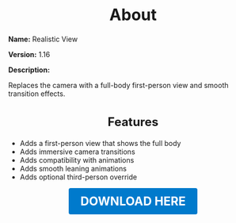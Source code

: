 <h1 style="text-align:center; font-size:2rem; font-weight:bold;">About</h1>

**Name:**
Realistic View

**Version:**
1.16

**Description:**

Replaces the camera with a full-body first-person view and smooth transition effects.

<h2 style="text-align:center; font-size:1.5rem; font-weight:bold;">Features</h2>

- Adds a first-person view that shows the full body
- Adds immersive camera transitions
- Adds compatibility with animations
- Adds smooth leaning animations
- Adds optional third-person override





<p align="center"><a href="https://github.com/LiliaFramework/Modules/raw/refs/heads/gh-pages/realisticview.zip" style="display:inline-block;padding:12px 24px;font-size:1.5rem;font-weight:bold;text-decoration:none;color:#fff;background-color:var(--md-primary-fg-color,#007acc);border-radius:4px;">DOWNLOAD HERE</a></p>